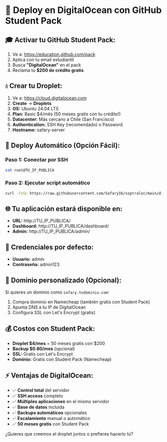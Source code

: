 # 🌊 Deploy en DigitalOcean con GitHub Student Pack

## 🎓 **Activar tu GitHub Student Pack:**
1. Ve a: https://education.github.com/pack
2. Aplica con tu email estudiantil
3. Busca **"DigitalOcean"** en el pack
4. Reclama tu **$200 de crédito gratis**

## 💧 **Crear tu Droplet:**
1. Ve a: https://cloud.digitalocean.com
2. **Create** → **Droplets**
3. **OS:** Ubuntu 24.04 LTS
4. **Plan:** Basic $4/mês (50 meses gratis con tu crédito!)
5. **Datacenter:** Más cercano a Chile (San Francisco)
6. **Authentication:** SSH Key (recomendado) o Password
7. **Hostname:** safary-server

## 🚀 **Deploy Automático (Opción Fácil):**

### **Paso 1: Conectar por SSH**
```bash
ssh root@TU_IP_PUBLICA
```

### **Paso 2: Ejecutar script automático**
```bash
curl -fsSL https://raw.githubusercontent.com/Safary16/soptraloc/main/digitalocean_deploy.sh | bash
```

## 🌐 **Tu aplicación estará disponible en:**
- **URL:** http://TU_IP_PUBLICA/
- **Dashboard:** http://TU_IP_PUBLICA/dashboard/
- **Admin:** http://TU_IP_PUBLICA/admin/

## 🔐 **Credenciales por defecto:**
- **Usuario:** admin  
- **Contraseña:** admin123

## 📱 **Dominio personalizado (Opcional):**
Si quieres un dominio como `safary.tudominio.com`:
1. Compra dominio en Namecheap (también gratis con Student Pack)
2. Apunta DNS a tu IP de DigitalOcean
3. Configura SSL con Let's Encrypt (gratis)

## 💰 **Costos con Student Pack:**
- **Droplet $4/mes** = 50 meses gratis con $200
- **Backup $0.80/mes** (opcional)
- **SSL:** Gratis con Let's Encrypt
- **Dominio:** Gratis con Student Pack (Namecheap)

## ⚡ **Ventajas de DigitalOcean:**
- ✅ **Control total** del servidor
- ✅ **SSH access** completo
- ✅ **Múltiples aplicaciones** en el mismo servidor
- ✅ **Base de datos** incluida
- ✅ **Backups automáticos** opcionales
- ✅ **Escalamiento** manual o automático
- ✅ **50 meses gratis** con Student Pack

¿Quieres que creemos el droplet juntos o prefieres hacerlo tú?